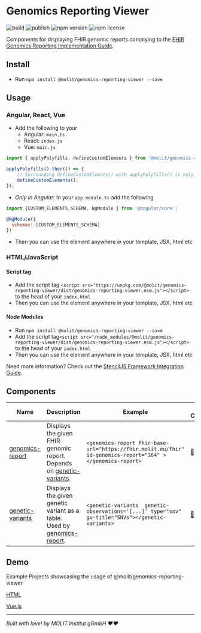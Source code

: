 # Genomics Reporting Viewer
![build](https://github.com/molit-institute/genomics-reporting-viewer/workflows/Build/badge.svg)
![publish](https://github.com/molit-institute/genomics-reporting-viewer/workflows/Publish/badge.svg)
![npm version](https://img.shields.io/npm/v/@molit/genomics-reporting-viewer.svg)
![npm license](https://img.shields.io/npm/l/@molit/genomics-reporting-viewer.svg)


Components for displaying FHIR genomic reports complying to the [FHIR Genomics Reporting Implementation Guide](http://hl7.org/fhir/uv/genomics-reporting/).

## Install

- Run `npm install @molit/genomics-reporting-viewer --save`

## Usage

### Angular, React, Vue

- Add the following to your 
    - Angular: `main.ts`
    - React: `index.js`
    - Vue: `main.js`

```js
import { applyPolyfills, defineCustomElements } from '@molit/genomics-reporting-viewer/loader';

applyPolyfills().then(() => { 
    // Surrounding defineCustomElemnts() with applyPolyfills() is only needed if older browsers are targeted
    defineCustomElements();
});
```
- <i> Only in Angular:</i> In your `app.module.ts` add the following 

```js
import {CUSTOM_ELEMENTS_SCHEMA, NgModule } from '@angular/core';

@NgModule({
  schemas: [CUSTOM_ELEMENTS_SCHEMA]
})
```
- Then you can use the element anywhere in your template, JSX, html etc

### HTML/JavaScript

#### Script tag

- Add the script tag `<script src="https://unpkg.com/@molit/genomics-reporting-viewer/dist/genomics-reporting-viewer.esm.js"></script>` to the head of your `index.html`
- Then you can use the element anywhere in your template, JSX, html etc

#### Node Modules
- Run `npm install @molit/genomics-reporting-viewer --save`
- Add the script tag`<script src="/node_modules/@molit/genomics-reporting-viewer/dist/genomics-reporting-viewer.esm.js"></script>` to the head of your `index.html`
- Then you can use the element anywhere in your template, JSX, html etc

Need more information? Check out the [StencilJS Framework Integration Guide](https://stenciljs.com/docs/overview).

## Components

| Name                                                                                                                           | Description                                                                                                     | Example | Example Component |
| ------------------------------------------------------------------------------------------------------------------------------ | --------------------------------------------------------------------------------------------------------------- | ------- | ----------------- |
| [genomics-report](https://github.com/molit-institute/genomics-reporting-viewer/tree/master/src/components/genomics-report)   | Displays the given FHIR genomic report. </br> Depends on [genetic-variants](https://github.com/molit-institute/genomics-reporting-viewer/tree/master/src/components/genetic-variants).   | `<genomics-report fhir-base-url="https://fhir.molit.eu/fhir" id-genomics-report="364" ></genomics-report>`  | [:link:](https://docs.molit.eu/genomics-reporting-viewer/) |
| [genetic-variants](https://github.com/molit-institute/genomics-reporting-viewer/tree/master/src/components/genetic-variants) | Displays the given genetic variant as a table. </br> Used by [genomics-report](https://github.com/molit-institute/genomics-reporting-viewer/tree/master/src/components/genomics-report). | `<genetic-variants  genetic-observations='[...]' type="snv" gv-title="SNVs"></genetic-variants> ` | [:link:](https://docs.molit.eu/genomics-reporting-viewer/genetic-variants-example) |

## Demo 

Example Projects showcasing the usage of @molit/genomics-reporting-viewer

[HTML](https://github.com/molit-institute/genomics-reporting-viewer-example-html) 

[Vue.js](https://github.com/molit-institute/genomics-reporting-viewer-example-vue)

----------------------------------------------

<footer> <i>Built with love! by MOLIT Institut gGmbH ❤❤</i> </footer>
